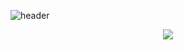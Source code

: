 ![header](https://capsule-render.vercel.app/api?type=transparent&color=random&height=300&section=header&text=Welcome%20Here&fontSize=90)

<p align="center">
<a href="https://www.instagram.com/in_ung92/">
<img src="https://img.shields.io/badge/-instagram-blueviolet">
</p>
